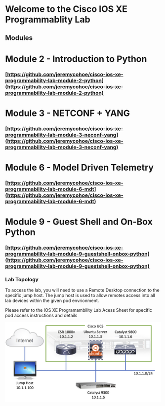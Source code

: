 # Welcome to the Cisco IOS XE Programmablity Lab

## Modules

# Module 2 - Introduction to Python
### [https://github.com/jeremycohoe/cisco-ios-xe-programmability-lab-module-2-python](https://github.com/jeremycohoe/cisco-ios-xe-programmability-lab-module-2-python)

# Module 3 - NETCONF + YANG
### [https://github.com/jeremycohoe/cisco-ios-xe-programmability-lab-module-3-neconf-yang](https://github.com/jeremycohoe/cisco-ios-xe-programmability-lab-module-3-neconf-yang)

# Module 6 - Model Driven Telemetry
### [https://github.com/jeremycohoe/cisco-ios-xe-programmability-lab-module-6-mdt](https://github.com/jeremycohoe/cisco-ios-xe-programmability-lab-module-6-mdt)

# Module 9 - Guest Shell and On-Box Python
### [https://github.com/jeremycohoe/cisco-ios-xe-programmability-lab-module-9-guestshell-onbox-python](https://github.com/jeremycohoe/cisco-ios-xe-programmability-lab-module-9-guestshell-onbox-python)

### Lab Topology
To access the lab, you will need to use a Remote Desktop connection to the specific jump host.  The jump host is used to allow remotes access into all lab devices within the given pod envrionment.

Please refer to the IOS XE Programambility Lab Acess Sheet for specific pod access instructions and details

![](./lab_topology.png)
